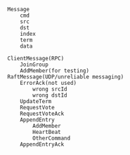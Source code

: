 	Message
		cmd
		src
		dst
		index
		term
		data

	ClientMessage(RPC)
		JoinGroup
		AddMember(for testing)
	RaftMessage(UDP/unreliable messaging)
		ErrorAck(not used)
			wrong srcId
			wrong dstId
		UpdateTerm
		RequestVote
		RequestVoteAck
		AppendEntry
			AddMember
			HeartBeat
			OtherCommand
		AppendEntryAck
